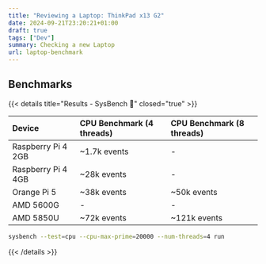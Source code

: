 ```yaml
---
title: "Reviewing a Laptop: ThinkPad x13 G2"
date: 2024-09-21T23:20:21+01:00
draft: true
tags: ["Dev"]
summary: Checking a new Laptop
url: laptop-benchmark
---
```


## Benchmarks

{{< details title="Results - SysBench 📌" closed="true" >}}

| Device | CPU Benchmark (4 threads) | CPU Benchmark (8 threads) |
| :-- | :-- | :-- |
| Raspberry Pi 4 2GB | ~1.7k events | - |
| Raspberry Pi 4 4GB | ~28k events | - |
| Orange Pi 5 | ~38k events | ~50k events |
| AMD 5600G | - | - |
| AMD 5850U | ~72k events | ~121k events |


```sh
sysbench --test=cpu --cpu-max-prime=20000 --num-threads=4 run
```

{{< /details >}}
